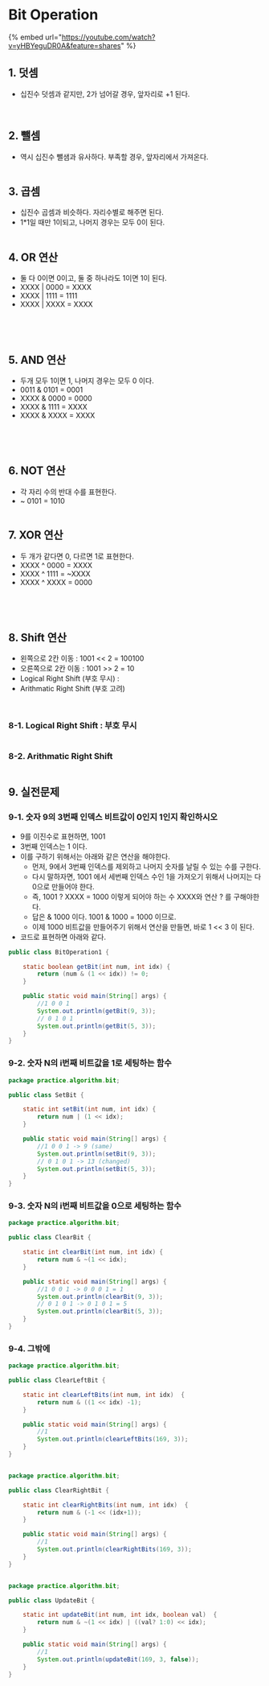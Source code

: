 # Bit Operation

{% embed url="https://youtube.com/watch?v=yHBYeguDR0A&feature=shares" %}

## 1. 덧셈&#x20;

* 십진수 덧셈과 같지만, 2가 넘어갈 경우, 앞자리로 +1 된다.&#x20;

<figure><img src="../../../.gitbook/assets/image (3) (5).png" alt=""><figcaption></figcaption></figure>



<figure><img src="../../../.gitbook/assets/image (16) (2).png" alt=""><figcaption></figcaption></figure>

## 2. 뺄셈&#x20;

* 역시 십진수 뺄샘과 유사하다. 부족할 경우, 앞자리에서 가져온다.&#x20;

<figure><img src="../../../.gitbook/assets/image (14) (1) (5).png" alt=""><figcaption></figcaption></figure>

## 3. 곱셈

* 십진수 곱셈과 비슷하다. 자리수별로 해주면 된다.&#x20;
* 1\*1일 때만 1이되고, 나머지 경우는 모두 0이 된다.&#x20;

<figure><img src="../../../.gitbook/assets/image (25) (3).png" alt=""><figcaption></figcaption></figure>

## 4. OR 연산 &#x20;

* 둘 다 0이면 0이고, 둘 중 하나라도 1이면 1이 된다.&#x20;
* XXXX | 0000 = XXXX&#x20;
* XXXX | 1111 = 1111&#x20;
* XXXX | XXXX = XXXX&#x20;

<figure><img src="../../../.gitbook/assets/image (21) (1).png" alt=""><figcaption></figcaption></figure>

<figure><img src="../../../.gitbook/assets/image (29) (2).png" alt=""><figcaption></figcaption></figure>

<figure><img src="../../../.gitbook/assets/image (15) (1).png" alt=""><figcaption></figcaption></figure>

<figure><img src="../../../.gitbook/assets/image (17) (1).png" alt=""><figcaption></figcaption></figure>

## 5. AND 연산&#x20;

* 두개 모두 1이면 1, 나머지 경우는 모두 0 이다.&#x20;
* 0011 & 0101 = 0001&#x20;
* XXXX & 0000 = 0000&#x20;
* XXXX & 1111 = XXXX&#x20;
* XXXX & XXXX = XXXX&#x20;

<figure><img src="../../../.gitbook/assets/image (28) (1).png" alt=""><figcaption></figcaption></figure>

<figure><img src="../../../.gitbook/assets/image (19) (1) (2).png" alt=""><figcaption></figcaption></figure>

<figure><img src="../../../.gitbook/assets/image (27) (3).png" alt=""><figcaption></figcaption></figure>

<figure><img src="../../../.gitbook/assets/image (26) (2).png" alt=""><figcaption></figcaption></figure>

## 6. NOT 연산&#x20;

* 각 자리 수의 반대 수를 표현한다.&#x20;
* \~ 0101 = 1010&#x20;

<figure><img src="../../../.gitbook/assets/image (8) (1) (1).png" alt=""><figcaption></figcaption></figure>

## 7. XOR 연산&#x20;

* 두 개가 같다면 0, 다르면 1로 표현한다.&#x20;
* XXXX ^ 0000 = XXXX&#x20;
* XXXX ^ 1111 = \~XXXX&#x20;
* XXXX ^ XXXX = 0000&#x20;

<figure><img src="../../../.gitbook/assets/image (24) (1) (2).png" alt=""><figcaption></figcaption></figure>

<figure><img src="../../../.gitbook/assets/image (4) (4).png" alt=""><figcaption></figcaption></figure>

<figure><img src="../../../.gitbook/assets/image (7) (2).png" alt=""><figcaption></figcaption></figure>

<figure><img src="../../../.gitbook/assets/image (20) (4).png" alt=""><figcaption></figcaption></figure>

## 8. Shift 연산&#x20;

* 왼쪽으로 2칸 이동 : 1001 << 2 = 100100&#x20;
* 오른쪽으로 2칸 이동 : 1001 >> 2 = 10&#x20;
* Logical Right Shift (부호 무시) :&#x20;
* Arithmatic Right Shift (부호 고려) &#x20;

<figure><img src="../../../.gitbook/assets/image (6) (5).png" alt=""><figcaption></figcaption></figure>

<figure><img src="../../../.gitbook/assets/image (13) (4).png" alt=""><figcaption></figcaption></figure>

### 8-1. Logical Right Shift : 부호 무시&#x20;

<figure><img src="../../../.gitbook/assets/image (22) (1) (3).png" alt=""><figcaption></figcaption></figure>

### 8-2. Arithmatic Right Shift&#x20;

<figure><img src="../../../.gitbook/assets/image (1) (2) (6).png" alt=""><figcaption></figcaption></figure>

## 9. 실전문제&#x20;

### 9-1. 숫자 9의 3번째 인덱스 비트값이 0인지 1인지 확인하시오&#x20;

* 9를 이진수로 표현하면, 1001&#x20;
* 3번째 인덱스는 1 이다.&#x20;
* 이를 구하기 위해서는 아래와 같은 연산을 해야한다.&#x20;
  * 먼저, 9에서 3번째 인덱스를 제외하고 나머지 숫자를 날릴 수 있는 수를 구한다.&#x20;
  * 다시 말하자면, 1001 에서 세번째 인덱스 수인 1을 가져오기 위해서 나머지는 다 0으로 만들어야 한다.&#x20;
  * 즉, 1001 ? XXXX = 1000 이렇게 되어야 하는 수 XXXX와 연산 ? 를 구해야한다.&#x20;
  * 답은 & 1000 이다. 1001 & 1000 = 1000 이므로.&#x20;
  * 이제 1000 비트값을 만들어주기 위해서 연산을 만들면, 바로 1 << 3 이 된다.&#x20;
* 코드로 표현하면 아래와 같다.&#x20;

```java
public class BitOperation1 {

    static boolean getBit(int num, int idx) {
        return (num & (1 << idx)) != 0;
    }

    public static void main(String[] args) {
        //1 0 0 1
        System.out.println(getBit(9, 3));
        // 0 1 0 1
        System.out.println(getBit(5, 3));
    }
}
```



### 9-2. 숫자 N의 i번째 비트값을 1로 세팅하는 함수&#x20;

```java
package practice.algorithm.bit;

public class SetBit {

    static int setBit(int num, int idx) {
        return num | (1 << idx);
    }

    public static void main(String[] args) {
        //1 0 0 1 -> 9 (same)
        System.out.println(setBit(9, 3));
        // 0 1 0 1 -> 13 (changed)
        System.out.println(setBit(5, 3));
    }
}
```

### 9-3. 숫자 N의 i번째 비트값을 0으로 세팅하는 함수 &#x20;

```java
package practice.algorithm.bit;

public class ClearBit {

    static int clearBit(int num, int idx) {
        return num & ~(1 << idx);
    }

    public static void main(String[] args) {
        //1 0 0 1 -> 0 0 0 1 = 1
        System.out.println(clearBit(9, 3));
        // 0 1 0 1 -> 0 1 0 1 = 5
        System.out.println(clearBit(5, 3));
    }
}
```

### 9-4. 그밖에

```java
package practice.algorithm.bit;

public class ClearLeftBit {

    static int clearLeftBits(int num, int idx)  {
        return num & ((1 << idx) -1);
    }

    public static void main(String[] args) {
        //1
        System.out.println(clearLeftBits(169, 3));
    }
}


package practice.algorithm.bit;

public class ClearRightBit {

    static int clearRightBits(int num, int idx)  {
        return num & (-1 << (idx+1));
    }

    public static void main(String[] args) {
        //1
        System.out.println(clearRightBits(169, 3));
    }
}


package practice.algorithm.bit;

public class UpdateBit {

    static int updateBit(int num, int idx, boolean val)  {
        return num & ~(1 << idx) | ((val? 1:0) << idx);
    }

    public static void main(String[] args) {
        //1
        System.out.println(updateBit(169, 3, false));
    }
}

```

